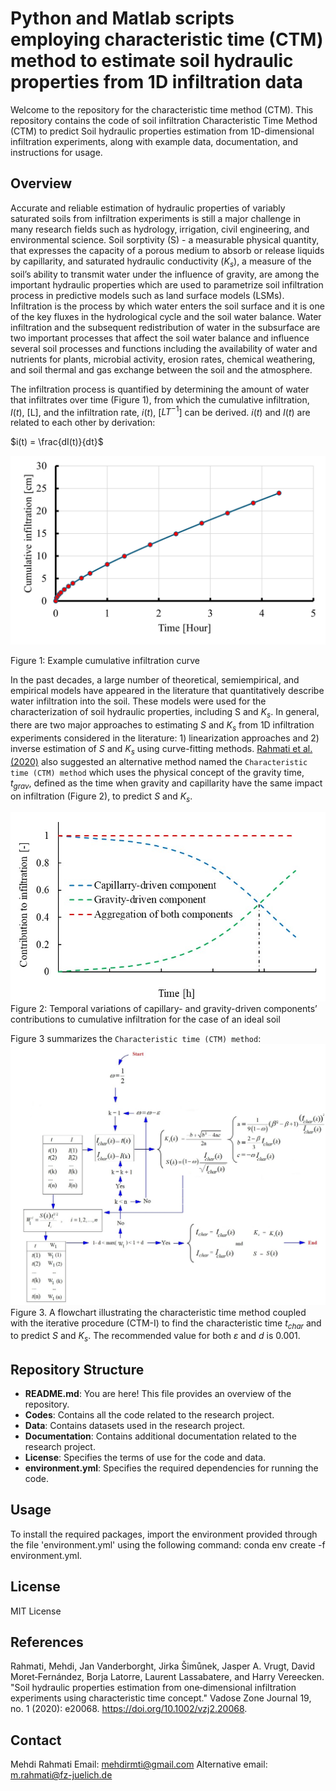 # Python and Matlab scripts employing characteristic time (CTM) method to estimate soil hydraulic properties from 1D infiltration data

Welcome to the repository for the characteristic time method (CTM). This repository contains the code of soil infiltration Characteristic Time Method (CTM) to predict Soil hydraulic properties estimation from 1D-dimensional infiltration experiments, along with example data, documentation, and instructions for usage.

## Overview

Accurate and reliable estimation of hydraulic properties of variably saturated soils from infiltration experiments is still a major challenge in many research fields such as hydrology, irrigation, civil engineering, and environmental science. Soil sorptivity (S) - a measurable physical quantity, that expresses the capacity of a porous medium to absorb or release liquids by capillarity, and saturated hydraulic conductivity ($K_s$), a measure of the soil’s ability to transmit water under the influence of gravity, are among the important hydraulic properties which are used to parametrize soil infiltration process in predictive models such as land surface models (LSMs). Infiltration is the process by which water enters the soil surface and it is one of the key fluxes in the hydrological cycle and the soil water balance. Water infiltration and the subsequent redistribution of water in the subsurface are two important processes that affect the soil water balance and influence several soil processes and functions including the availability of water and nutrients for plants, microbial activity, erosion rates, chemical weathering, and soil thermal and gas exchange between the soil and the atmosphere. 

The infiltration process is quantified by determining the amount of water that infiltrates over time (Figure 1), from which the cumulative infiltration, $I(t)$, [L], and the infiltration rate, $i(t)$, [$`LT^{-1}`$] can be derived. $i(t)$ and $I(t)$ are related to each other by derivation:

$i(t) = \frac{dI(t)}{dt}$

![plot](./SampleFigures/cumulative_infiltration.png)

Figure 1: Example cumulative infiltration curve 

In the past decades, a large number of theoretical, semiempirical, and empirical models have appeared in the literature that quantitatively describe water infiltration into the soil. These models were used for the characterization of soil hydraulic properties, including S and $K_s$. In general, there are two major approaches to estimating $S$ and $K_s$ from 1D infiltration experiments considered in the literature: 1) linearization approaches and 2) inverse estimation of $S$ and $K_s$ using curve-fitting methods.  [Rahmati et al. (2020)](https://doi.org/10.1002/vzj2.20068) also suggested an alternative method named the `Characteristic time (CTM) method` which uses the physical concept of the gravity time, $`t_{grav}`$, defined as the time when gravity and capillarity have the same impact on infiltration (Figure 2), to predict $S$ and $K_s$.    

![plot](./SampleFigures/gravity_capillarity.jpg)
Figure 2: Temporal variations of capillary- and gravity-driven components’ contributions to cumulative infiltration for the case of an ideal soil 

Figure 3 summarizes the `Characteristic time (CTM) method`: 
![plot](./SampleFigures/flowchart.jpg)
Figure 3. A flowchart illustrating the characteristic time method coupled with the iterative procedure (CTM-I) to find the characteristic time $`t_{char}`$ and to predict $S$ and $K_s$. The recommended value for both $ε$ and $d$ is 0.001. 


## Repository Structure

- **README.md**: You are here! This file provides an overview of the repository.
- **Codes**: Contains all the code related to the research project.
- **Data**: Contains datasets used in the research project.
- **Documentation**: Contains additional documentation related to the research project.
- **License**: Specifies the terms of use for the code and data.
- **environment.yml**: Specifies the required dependencies for running the code.

## Usage

To install the required packages, import the environment provided through the file 'environment.yml' using the following command: conda env create -f environment.yml.

## License

MIT License

## References

Rahmati, Mehdi, Jan Vanderborght, Jirka Šimůnek, Jasper A. Vrugt, David Moret‐Fernández, Borja Latorre, Laurent Lassabatere, and Harry Vereecken. "Soil hydraulic properties estimation from one‐dimensional infiltration experiments using characteristic time concept." Vadose Zone Journal 19, no. 1 (2020): e20068.  https://doi.org/10.1002/vzj2.20068. 

## Contact

Mehdi Rahmati
Email: mehdirmti@gmail.com
Alternative email: m.rahmati@fz-juelich.de

